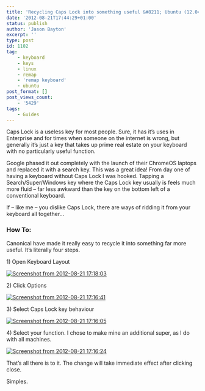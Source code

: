 ```yaml
---
title: 'Recycling Caps Lock into something useful &#8211; Ubuntu (12.04)'
date: '2012-08-21T17:44:29+01:00'
status: publish
author: 'Jason Bayton'
excerpt: ''
type: post
id: 1102
tag:
    - keyboard
    - keys
    - linux
    - remap
    - 'remap keyboard'
    - ubuntu
post_format: []
post_views_count:
    - '5429'
tags:
    - Guides
---
```

Caps Lock is a useless key for most people. Sure, it has it’s uses in Enterprise and for times when someone on the internet is wrong, but generally it’s just a key that takes up prime real estate on your keyboard with no particularly useful function.

Google phased it out completely with the launch of their ChromeOS laptops and replaced it with a search key. This was a great idea! From day one of having a keyboard without Caps Lock I was hooked. Tapping a Search/Super/Windows key where the Caps Lock key usually is feels much more fluid – far less awkward than the key on the bottom left of a conventional keyboard.

If – like me – you dislike Caps Lock, there are ways of ridding it from your keyboard all together…

### How To:

Canonical have made it really easy to recycle it into something far more useful. It’s literally four steps.

1\) Open Keyboard Layout

[![](https://bucket.bayton.uk-lon1.upcloudobjects.com/uploads/2012/08/Screenshot-from-2012-08-21-171803.png "Screenshot from 2012-08-21 17:18:03")](https://bucket.bayton.uk-lon1.upcloudobjects.com/uploads/2012/08/Screenshot-from-2012-08-21-171803.png)

2\) Click Options

[![](https://bucket.bayton.uk-lon1.upcloudobjects.com/uploads/2012/08/Screenshot-from-2012-08-21-171641.png "Screenshot from 2012-08-21 17:16:41")](https://bucket.bayton.uk-lon1.upcloudobjects.com/uploads/2012/08/Screenshot-from-2012-08-21-171641.png)

3\) Select Caps Lock key behaviour

[![](https://bucket.bayton.uk-lon1.upcloudobjects.com/uploads/2012/08/Screenshot-from-2012-08-21-171605.png "Screenshot from 2012-08-21 17:16:05")](https://bucket.bayton.uk-lon1.upcloudobjects.com/uploads/2012/08/Screenshot-from-2012-08-21-171605.png)

4\) Select your function. I chose to make mine an additional super, as I do with all machines.

[![](https://bucket.bayton.uk-lon1.upcloudobjects.com/uploads/2012/08/Screenshot-from-2012-08-21-171624.png "Screenshot from 2012-08-21 17:16:24")](https://bucket.bayton.uk-lon1.upcloudobjects.com/uploads/2012/08/Screenshot-from-2012-08-21-171624.png)

That’s all there is to it. The change will take immediate effect after clicking close.

Simples.
